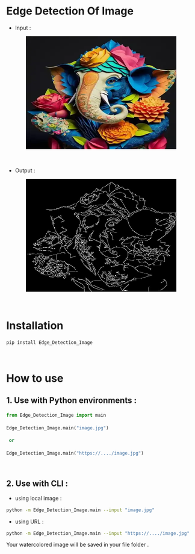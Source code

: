 # Edge Detection Of Image

+ Input :
<p align="center"><img src="https://github.com/Zahra-jafari-2024/Python-Deployment/blob/main/3.PythonPackage/Edge_Detection_Image/Edge_Detection_Image/Ganeshji.jpg" width="400" height="300" ></p> 

<br>

+ Output :
<p align="center"><img src="https://github.com/Zahra-jafari-2024/Python-Deployment/blob/main/3.PythonPackage/Edge_Detection_Image/Edge_Detection_Image/output.jpg" width="400" height="300" ></p>

<br/>

# Installation 

```bash
pip install Edge_Detection_Image
```

<br>

# How to use 

## 1. Use with Python environments : 

```python
from Edge_Detection_Image import main 

Edge_Detection_Image.main("image.jpg")

 or 

Edge_Detection_Image.main("https://..../image.jpg")
```
<br>

## 2. Use with CLI :

+ using local image :

```bash
python -m Edge_Detection_Image.main --input "image.jpg"
```

+ using URL :

```bash
python -m Edge_Detection_Image.main --input "https://..../image.jpg"
```


Your watercolored image will be saved in your file folder .
